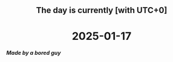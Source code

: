 <h2 align=center>The day is currently [with UTC+0]</h2>
<h1 align=center><!--TIME BEGIN-->2025-01-17<!--TIME END--></h1>
<h5>Made by a bored guy</h5>

